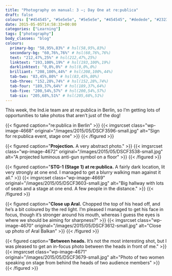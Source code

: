```yaml
---
title: "Photography on manual: 3 –; Day One at re:publica"
draft: false
colours: ["#454545", "#5e5e5e", "#5e5e5e", "#454545", "#dedede", "#232323", "#dedede"]
date: 2015-05-05T14:58:33+00:00
categories: ["Learning"]
tags: ["photography"]
body_classes: "blog"
colours:
  primary-bg: "58,95%,83%" # hsl(58,95%,83%)
  secondary-bg: "60,76%,76%" # hsl(60,76%,76%)
  text: "212,47%,25%" # hsl(212,47%,25%)
  linktext: "193,100%,19%" # hsl(193,100%,19%)
  darklinktext: "0,0%,0%" # hsl(0,0%,0%)
  brilliant: "208,100%,44%" # hsl(208,100%,44%)
  tab-two: "83,45%,80%" # hsl(83,45%,80%)
  tab-three: "152,28%,74%" # hsl(152,28%,74%)
  tab-four: "189,37%,64%" # hsl(189,37%,64%)
  tab-five: "200,54%,57%" # hsl(200,54%,57%)
  tab-six: "205,68%,51%" # hsl(205,68%,51%)
---
```


This week, the Ind.ie team are at re:publica in Berlin, so I’m getting lots of opportunities to take photos that aren’t just of the dog!

{{< figured caption="re:publica in Berlin" >}}
  {{< imgsrcset class="wp-image-4668" original="/images/2015/05/DSCF3596-small.jpg" alt="Sign for re:publica event, stage one" >}}
{{< /figured >}}

{{< figured caption="**Projection.** A very abstract photo." >}}
  {{< imgsrcset class="wp-image-4672" original="/images/2015/05/DSCF3538-small.jpg" alt="A projected luminous anti-gun symbol on a floor" >}}
{{< /figured >}}

{{< figured caption="**STG-1 (Stage 1) at re:publica.** A fairly dark location, lit very strongly at one end. I managed to get a blurry walking man against it all." >}}
  {{< imgsrcset class="wp-image-4669" original="/images/2015/05/DSCF3603-small.jpg" alt="Big hallway with lots of seats and a stage at one end. A few people in the distance." >}}
{{< /figured >}}

{{< figured caption="**Close up Aral.** Chopped the top of his head off, and he’s a bit coloured by the red light. I’m pleased I managed to get his face in focus, though it’s stronger around his mouth, whereas I guess the eyes is where we should be aiming for sharpness?" >}}
  {{< imgsrcset class="wp-image-4670" original="/images/2015/05/DSCF3612-small.jpg" alt="Close up photo of Aral Balkan" >}}
{{< /figured >}}

{{< figured caption="**Between heads.** It’s not the most interesting shot, but I was pleased to get an in-focus photo between the heads in front of me." >}}
  {{< imgsrcset class="wp-image-4671" original="/images/2015/05/DSCF3679-small.jpg" alt="Photo of two women speaking on stage from behind the heads of two audience members" >}}
{{< /figured >}}

